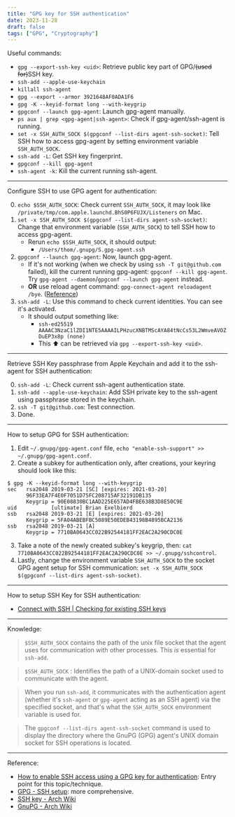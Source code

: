 ```yaml
---
title: "GPG key for SSH authentication"
date: 2023-11-28
draft: false
tags: ["GPG", "Cryptography"]
---
```


Useful commands:

- `gpg --export-ssh-key <uid>`: Retrieve public key part of GPG/~~(used for)~~SSH key.
- `ssh-add --apple-use-keychain`
- `killall ssh-agent`
- `gpg --export --armor 3921648AF0ADA1F6`
- `gpg -K --keyid-format long --with-keygrip`
- `gpgconf --launch gpg-agent`: Launch gpg-agent manually.
- `ps aux | grep <gpg-agent|ssh-agent>`: Check if gpg-agent/ssh-agent is running.
- `set -x SSH_AUTH_SOCK $(gpgconf --list-dirs agent-ssh-socket)`: Tell SSH how to access gpg-agent by setting environment variable `SSH_AUTH_SOCK`.
- `ssh-add -L`: Get SSH key fingerprint.
- `gpgconf --kill gpg-agent`
- `ssh-agent -k`: Kill the current running ssh-agent.

---

Configure SSH to use GPG agent for authentication:

0. `echo $SSH_AUTH_SOCK`: Check current `SSH_AUTH_SOCK`, it may look like `/private/tmp/com.apple.launchd.BhS0P6FUJX/Listeners` on Mac.
1. `set -x SSH_AUTH_SOCK $(gpgconf --list-dirs agent-ssh-socket)`: Change that environment variable (`SSH_AUTH_SOCK`) to tell SSH how to access gpg-agent.
	- Rerun `echo $SSH_AUTH_SOCK`, it should output:
		- `/Users/thom/.gnupg/S.gpg-agent.ssh`
2. `gpgconf --launch gpg-agent`: Now, launch gpg-agent.
	- If it's not working (when we check by using `ssh -T git@github.com` failed), kill the current running gpg-agent: `gpgconf --kill gpg-agent`. Try `gpg-agent --daemon`/`gpgconf --launch gpg-agent` instead.
	- **OR** use reload agent command: `gpg-connect-agent reloadagent /bye`. ([Reference](https://wiki.archlinux.org/title/GnuPG#Reload_the_agent))
1. `ssh-add -L`: Use this command to check current identities. You can see it's activated.
	- It should output something like:
		- `ssh-ed25519 AAAAC3NzaC1lZDI1NTE5AAAAILPHzucXNBTMScAYA84tNcCs53L2WmveAVOZDuEP3x8p (none)`
		- This ⬆️ can be retrieved via `gpg --export-ssh-key <uid>`.

---

Retrieve SSH Key passphrase from Apple Keychain and add it to the ssh-agent for SSH authentication:

0. `ssh-add -L`: Check current ssh-agent authentication state.
1. `ssh-add --apple-use-keychain`: Add SSH private key to the ssh-agent using passphrase stored in the keychain.
2. `ssh -T git@github.com`: Test connection.
3. Done.

---

How to setup GPG for SSH authentication:

1. Edit `~/.gnupg/gpg-agent.conf` file, `echo "enable-ssh-support" >> ~/.gnupg/gpg-agent.conf`.
2. Create a subkey for authentication only, after creations, your keyring should look like this:

```
$ gpg -K --keyid-format long --with-keygrip
sec   rsa2048 2019-03-21 [SC] [expires: 2021-03-20]
      96F33EA7F4E0F7051D75FC208715AF32191DB135
      Keygrip = 90E08830BC1AAD225E657AD4FBE638B3D8E50C9E
uid           [ultimate] Brian Exelbierd
ssb   rsa2048 2019-03-21 [E] [expires: 2021-03-20]
      Keygrip = 5FA04ABEBFBC5089E50EDEB43198B4895BCA2136
ssb   rsa2048 2019-03-21 [A]
      Keygrip = 7710BA0643CC022B92544181FF2EAC2A290CDC0E
```

3. Take a note of the newly created subkey's keygrip, then: `cat 7710BA0643CC022B92544181FF2EAC2A290CDC0E >> ~/.gnupg/sshcontrol`.
4. Lastly, change the environment variable `SSH_AUTH_SOCK` to the socket GPG agent setup for SSH communication: `set -x SSH_AUTH_SOCK $(gpgconf --list-dirs agent-ssh-socket)`.

---

How to setup SSH Key for SSH authentication:

- [Connect with SSH | Checking for existing SSH keys](https://docs.github.com/en/authentication/connecting-to-github-with-ssh/checking-for-existing-ssh-keys)

---

Knowledge:

> `$SSH_AUTH_SOCK` contains the path of the unix file socket that the agent uses for communication with other processes. This _is_ essential for `ssh-add`.

> `$SSH_AUTH_SOCK` : Identifies the path of a UNIX-domain socket used to communicate with the agent.

> When you run `ssh-add`, it communicates with the authentication agent (whether it's `ssh-agent` or `gpg-agent` acting as an SSH agent) via the specified socket, and that's what the `SSH_AUTH_SOCK` environment variable is used for.

> The `gpgconf --list-dirs agent-ssh-socket` command is used to display the directory where the GnuPG (GPG) agent's UNIX domain socket for SSH operations is located.

---

Reference:

- [How to enable SSH access using a GPG key for authentication](https://opensource.com/article/19/4/gpg-subkeys-ssh): Entry point for this topic/technique.
- [GPG - SSH setup](https://gist.github.com/mcattarinussi/834fc4b641ff4572018d0c665e5a94d3): more comprehensive.
- [SSH key - Arch Wiki](shttps://wiki.archlinux.org/title/SSH_keys)
- [GnuPG - Arch Wiki](https://wiki.archlinux.org/title/GnuPG)
